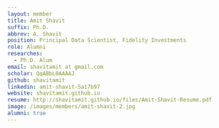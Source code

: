 ```yaml
---
layout: member
title: Amit Shavit
suffix: Ph.D.
abbrev: A. Shavit
position: Principal Data Scientist, Fidelity Investments
role: Alumni
researches:
  - Ph.D. Alum
email: shavitamit at gmail.com
scholar: QqABbL0AAAAJ
github: shavitamit
linkedin: amit-shavit-5a17b97
website: shavitamit.github.io
resume: http://shavitamit.github.io/files/Amit-Shavit-Resume.pdf
image: /images/members/amit-shavit-2.jpg
alumni: true
---
```


